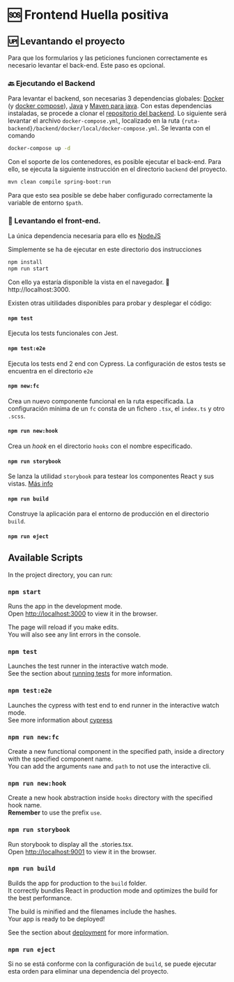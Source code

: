 # :sos: Frontend Huella positiva

## :up: Levantando el proyecto

Para que los formularios y las peticiones funcionen correctamente es necesario levantar el back-end. Este paso es opcional.

### :back: Ejecutando el Backend 

Para levantar el backend, son necesarias 3 dependencias globales: [Docker](https://www.docker.com/) (y [docker compose](https://docs.docker.com/compose/install/)), [Java](https://www.java.com/es/) y [Maven para java](https://maven.apache.org/). Con estas dependencias instaladas, se procede a clonar el [repositorio del backend](https://github.com/ayudadigital/huelladigital-backend). 
Lo siguiente será levantar el archivo `docker-compose.yml`, localizado en la ruta `{ruta-backend}/backend/docker/local/docker-compose.yml`. Se levanta con el comando 

```bash
docker-compose up -d
```

Con el soporte de los contenedores, es posible ejecutar el back-end. Para ello, se ejecuta la siguiente instrucción en el directorio `backend` del proyecto.

```bash
mvn clean compile spring-boot:run
```

Para que esto sea posible se debe haber configurado correctamente la variable de entorno `$path`. 

### :rocket: Levantando el front-end.

La única dependencia necesaria para ello es [NodeJS](https://nodejs.org/en/)

Simplemente se ha de ejecutar en este directorio dos instrucciones

```bash
npm install
npm run start
```

Con ello ya estaría disponible la vista en el navegador. :link: http://localhost:3000.

Existen otras uitilidades disponibles para probar y desplegar el código:

#### `npm test`

Ejecuta los tests funcionales con Jest.

#### `npm test:e2e`

Ejecuta los tests end 2 end con Cypress. La configuración de estos tests se encuentra en el directorio `e2e`

#### `npm new:fc`

Crea un nuevo componente funcional en la ruta especificada. La configuración mínima de un `fc` consta de un fichero `.tsx`, el `index.ts` y otro `.scss`.

#### `npm run new:hook`

Crea un *hook* en el directorio `hooks` con el nombre especificado.

#### `npm run storybook`

Se lanza la utilidad `storybook` para testear los componentes React y sus vistas. [Más info](https://storybook.js.org/docs/react/get-started/introduction)

#### `npm run build`

Construye la aplicación para el entorno de producción en el directorio `build`. 

#### `npm run eject`


## Available Scripts

In the project directory, you can run:

### `npm start`

Runs the app in the development mode.<br />
Open [http://localhost:3000](http://localhost:3000) to view it in the browser.

The page will reload if you make edits.<br />
You will also see any lint errors in the console.

### `npm test`

Launches the test runner in the interactive watch mode.<br />
See the section about [running tests](https://facebook.github.io/create-react-app/docs/running-tests) for more information.

### `npm test:e2e`
Launches the cypress with test end to end runner in the interactive watch mode.<br />
See more information about [cypress](https://docs.cypress.io/guides/overview/why-cypress.html)

### `npm run new:fc`

Create a new functional component in the specified path, inside a directory with the specified component name.<br />
You can add the arguments `name` and `path` to not use the interactive cli.

### `npm run new:hook`

Create a new hook abstraction inside `hooks` directory with the specified hook name.<br />
**Remember** to use the prefix `use`.

### `npm run storybook`

Run storybook to display all the .stories.tsx.<br />
Open [http://localhost:9001](http://localhost:9001) to view it in the browser.

### `npm run build`

Builds the app for production to the `build` folder.<br />
It correctly bundles React in production mode and optimizes the build for the best performance.

The build is minified and the filenames include the hashes.<br />
Your app is ready to be deployed!

See the section about [deployment](https://facebook.github.io/create-react-app/docs/deployment) for more information.

### `npm run eject`

Si no se está conforme con la configuración de `build`, se puede ejecutar esta orden para eliminar una dependencia del proyecto.